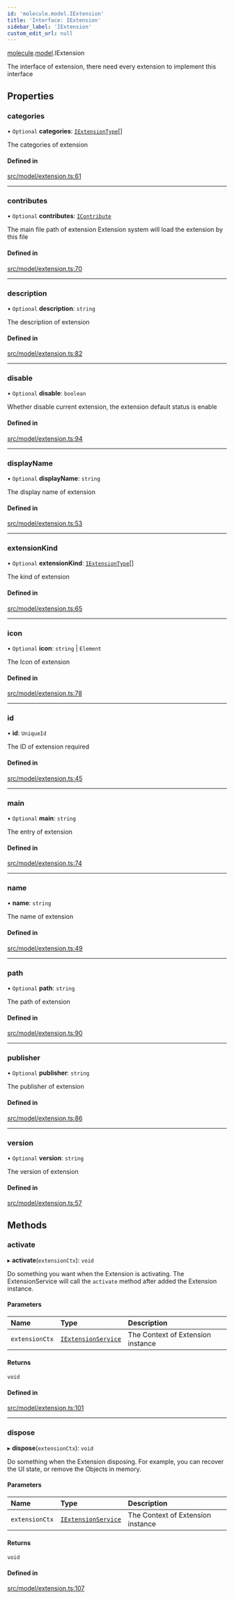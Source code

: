 ```yaml
---
id: 'molecule.model.IExtension'
title: 'Interface: IExtension'
sidebar_label: 'IExtension'
custom_edit_url: null
---
```


[molecule](../namespaces/molecule).[model](../namespaces/molecule.model).IExtension

The interface of extension,
there need every extension to implement this interface

## Properties

### categories

• `Optional` **categories**: [`IExtensionType`](../enums/molecule.model.IExtensionType)[]

The categories of extension

#### Defined in

[src/model/extension.ts:61](https://github.com/DTStack/molecule/blob/b5324fcf/src/model/extension.ts#L61)

---

### contributes

• `Optional` **contributes**: [`IContribute`](molecule.model.IContribute)

The main file path of extension
Extension system will load the extension by this file

#### Defined in

[src/model/extension.ts:70](https://github.com/DTStack/molecule/blob/b5324fcf/src/model/extension.ts#L70)

---

### description

• `Optional` **description**: `string`

The description of extension

#### Defined in

[src/model/extension.ts:82](https://github.com/DTStack/molecule/blob/b5324fcf/src/model/extension.ts#L82)

---

### disable

• `Optional` **disable**: `boolean`

Whether disable current extension, the extension default status is enable

#### Defined in

[src/model/extension.ts:94](https://github.com/DTStack/molecule/blob/b5324fcf/src/model/extension.ts#L94)

---

### displayName

• `Optional` **displayName**: `string`

The display name of extension

#### Defined in

[src/model/extension.ts:53](https://github.com/DTStack/molecule/blob/b5324fcf/src/model/extension.ts#L53)

---

### extensionKind

• `Optional` **extensionKind**: [`IExtensionType`](../enums/molecule.model.IExtensionType)[]

The kind of extension

#### Defined in

[src/model/extension.ts:65](https://github.com/DTStack/molecule/blob/b5324fcf/src/model/extension.ts#L65)

---

### icon

• `Optional` **icon**: `string` \| `Element`

The Icon of extension

#### Defined in

[src/model/extension.ts:78](https://github.com/DTStack/molecule/blob/b5324fcf/src/model/extension.ts#L78)

---

### id

• **id**: `UniqueId`

The ID of extension required

#### Defined in

[src/model/extension.ts:45](https://github.com/DTStack/molecule/blob/b5324fcf/src/model/extension.ts#L45)

---

### main

• `Optional` **main**: `string`

The entry of extension

#### Defined in

[src/model/extension.ts:74](https://github.com/DTStack/molecule/blob/b5324fcf/src/model/extension.ts#L74)

---

### name

• **name**: `string`

The name of extension

#### Defined in

[src/model/extension.ts:49](https://github.com/DTStack/molecule/blob/b5324fcf/src/model/extension.ts#L49)

---

### path

• `Optional` **path**: `string`

The path of extension

#### Defined in

[src/model/extension.ts:90](https://github.com/DTStack/molecule/blob/b5324fcf/src/model/extension.ts#L90)

---

### publisher

• `Optional` **publisher**: `string`

The publisher of extension

#### Defined in

[src/model/extension.ts:86](https://github.com/DTStack/molecule/blob/b5324fcf/src/model/extension.ts#L86)

---

### version

• `Optional` **version**: `string`

The version of extension

#### Defined in

[src/model/extension.ts:57](https://github.com/DTStack/molecule/blob/b5324fcf/src/model/extension.ts#L57)

## Methods

### activate

▸ **activate**(`extensionCtx`): `void`

Do something you want when the Extension is activating.
The ExtensionService will call the `activate` method after
added the Extension instance.

#### Parameters

| Name           | Type                                              | Description                       |
| :------------- | :------------------------------------------------ | :-------------------------------- |
| `extensionCtx` | [`IExtensionService`](molecule.IExtensionService) | The Context of Extension instance |

#### Returns

`void`

#### Defined in

[src/model/extension.ts:101](https://github.com/DTStack/molecule/blob/b5324fcf/src/model/extension.ts#L101)

---

### dispose

▸ **dispose**(`extensionCtx`): `void`

Do something when the Extension disposing.
For example, you can recover the UI state, or remove the Objects in memory.

#### Parameters

| Name           | Type                                              | Description                       |
| :------------- | :------------------------------------------------ | :-------------------------------- |
| `extensionCtx` | [`IExtensionService`](molecule.IExtensionService) | The Context of Extension instance |

#### Returns

`void`

#### Defined in

[src/model/extension.ts:107](https://github.com/DTStack/molecule/blob/b5324fcf/src/model/extension.ts#L107)

